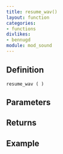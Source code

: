 ```yaml
---
title: resume_wav()
layout: function
categories:
- functions
divlikes:
- bennugd
module: mod_sound
---
```


## Definition

    resume_wav ( )

## Parameters

## Returns

## Example

